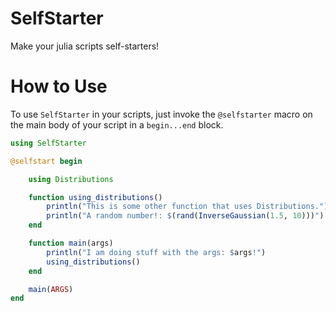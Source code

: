 # SelfStarter

Make your julia scripts self-starters!

# How to Use

To use `SelfStarter` in your scripts, just invoke the `@selfstarter` macro on the main body of your script in a `begin...end` block.

```julia
using SelfStarter

@selfstart begin

    using Distributions

    function using_distributions()
        println("This is some other function that uses Distributions.")
        println("A random number!: $(rand(InverseGaussian(1.5, 10)))")
    end

    function main(args)
        println("I am doing stuff with the args: $args!")
        using_distributions()
    end

    main(ARGS)
end
```

